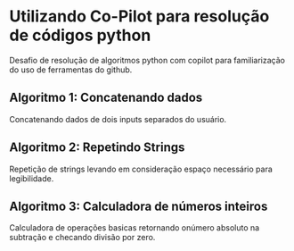 # Utilizando Co-Pilot para resolução de códigos python
Desafio de resolução de algoritmos python com copilot para familiarização do uso de ferramentas do github.

## Algoritmo 1: Concatenando dados
Concatenando dados de dois inputs separados do usuário.

## Algoritmo 2: Repetindo Strings
Repetição de strings levando em consideração espaço necessário para legibilidade.

## Algoritmo 3: Calculadora de números inteiros
Calculadora de operações basicas retornando onúmero absoluto na subtração e checando divisão por zero.

